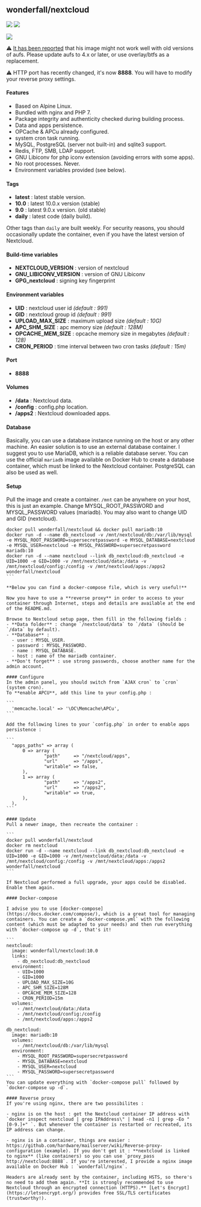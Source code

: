 ## wonderfall/nextcloud

[![](https://images.microbadger.com/badges/version/wonderfall/nextcloud.svg)](http://microbadger.com/images/wonderfall/nextcloud "Get your own version badge on microbadger.com") [![](https://images.microbadger.com/badges/image/wonderfall/nextcloud.svg)](http://microbadger.com/images/wonderfall/nextcloud "Get your own image badge on microbadger.com")

![](https://s32.postimg.org/69nev7aol/Nextcloud_logo.png)

:warning: [It has been reported](https://github.com/Wonderfall/dockerfiles/issues/37) that his image might not work well with old versions of aufs. Please update aufs to 4.x or later, or use overlay/btfs as a replacement.

:warning: HTTP port has recently changed, it's now **8888**. You will have to modify your reverse proxy settings.

#### Features
- Based on Alpine Linux.
- Bundled with nginx and PHP 7.
- Package integrity and authenticity checked during building process.
- Data and apps persistence.
- OPCache & APCu already configured.
- system cron task running.
- MySQL, PostgreSQL (server not built-in) and sqlite3 support.
- Redis, FTP, SMB, LDAP support.
- GNU Libiconv for php iconv extension (avoiding errors with some apps).
- No root processes. Never.
- Environment variables provided (see below).

#### Tags
- **latest** : latest stable version.
- **10.0** : latest 10.0.x version (stable)
- **9.0** : latest 9.0.x version. (old stable)
- **daily** : latest code (daily build).

Other tags than `daily` are built weekly. For security reasons, you should occasionally update the container, even if you have the latest version of Nextcloud.

#### Build-time variables
- **NEXTCLOUD_VERSION** : version of nextcloud
- **GNU_LIBICONV_VERSION** : version of GNU Libiconv
- **GPG_nextcloud** : signing key fingerprint

#### Environment variables
- **UID** : nextcloud user id *(default : 991)*
- **GID** : nextcloud group id *(default : 991)*
- **UPLOAD_MAX_SIZE** : maximum upload size *(default : 10G)*
- **APC_SHM_SIZE** : apc memory size *(default : 128M)*
- **OPCACHE_MEM_SIZE** : opcache memory size in megabytes *(default : 128)*
- **CRON_PERIOD** : time interval between two cron tasks *(default : 15m)*

#### Port
- **8888**

#### Volumes
- **/data** : Nextcloud data.
- **/config** : config.php location.
- **/apps2** : Nextcloud downloaded apps.

#### Database
Basically, you can use a database instance running on the host or any other machine. An easier solution is to use an external database container. I suggest you to use MariaDB, which is a reliable database server. You can use the official `mariadb` image available on Docker Hub to create a database container, which must be linked to the Nextcloud container. PostgreSQL can also be used as well.

#### Setup
Pull the image and create a container. `/mnt` can be anywhere on your host, this is just an example. Change MYSQL_ROOT_PASSWORD and MYSQL_PASSWORD values (mariadb). You may also want to change UID and GID (nextcloud).

````
docker pull wonderfall/nextcloud && docker pull mariadb:10
docker run -d --name db_nextcloud -v /mnt/nextcloud/db:/var/lib/mysql -e MYSQL_ROOT_PASSWORD=supersecretpassword -e MYSQL_DATABASE=nextcloud -e MYSQL_USER=nextcloud -e MYSQL_PASSWORD=supersecretpassword mariadb:10
docker run -d --name nextcloud --link db_nextcloud:db_nextcloud -e UID=1000 -e GID=1000 -v /mnt/nextcloud/data:/data -v /mnt/nextcloud/config:/config -v /mnt/nextcloud/apps:/apps2 wonderfall/nextcloud
```

**Below you can find a docker-compose file, which is very useful!**

Now you have to use a **reverse proxy** in order to access to your container through Internet, steps and details are available at the end of the README.md.

Browse to Nextcloud setup page, then fill in the following fields :
- **Data folder** : change `/nextcloud/data` to `/data` (should be `/data` by default).
- **Database** :
  - user : MYSQL_USER.
  - password : MYSQL_PASSWORD.
  - name : MYSQL_DATABASE.
  - host : name of the mariadb container.
- **Don't forget** : use strong passwords, choose another name for the admin account.

#### Configure
In the admin panel, you should switch from `AJAX cron` to `cron` (system cron).
To **enable APCU**, add this line to your config.php :

```
  'memcache.local' => '\OC\Memcache\APCu',
```

Add the following lines to your `config.php` in order to enable apps persistence :

```
  "apps_paths" => array (
      0 => array (
              "path"     => "/nextcloud/apps",
              "url"      => "/apps",
              "writable" => false,
      ),
      1 => array (
              "path"     => "/apps2",
              "url"      => "/apps2",
              "writable" => true,
      ),
  ),
```

#### Update
Pull a newer image, then recreate the container :

```
docker pull wonderfall/nextcloud
docker rm nextcloud
docker run -d --name nextcloud --link db_nextcloud:db_nextcloud -e UID=1000 -e GID=1000 -v /mnt/nextcloud/data:/data -v /mnt/nextcloud/config:/config -v /mnt/nextcloud/apps:/apps2 wonderfall/nextcloud
```

If Nextcloud performed a full upgrade, your apps could be disabled. Enable them again.

#### Docker-compose

I advise you to use [docker-compose](https://docs.docker.com/compose/), which is a great tool for managing containers. You can create a `docker-compose.yml` with the following content (which must be adapted to your needs) and then run everything with `docker-compose up -d`, that's it!

```
nextcloud:
  image: wonderfall/nextcloud:10.0
  links:
    - db_nextcloud:db_nextcloud
  environment:
    - UID=1000
    - GID=1000
    - UPLOAD_MAX_SIZE=10G
    - APC_SHM_SIZE=128M
    - OPCACHE_MEM_SIZE=128
    - CRON_PERIOD=15m
  volumes:
    - /mnt/nextcloud/data:/data
    - /mnt/nextcloud/config:/config
    - /mnt/nextcloud/apps:/apps2

db_nextcloud:
  image: mariadb:10
  volumes:
    - /mnt/nextcloud/db:/var/lib/mysql
  environment:
    - MYSQL_ROOT_PASSWORD=supersecretpassword
    - MYSQL_DATABASE=nextcloud
    - MYSQL_USER=nextcloud
    - MYSQL_PASSWORD=supersecretpassword
```
You can update everything with `docker-compose pull` followed by `docker-compose up -d`.

#### Reverse proxy
If you're using nginx, there are two possibilites :

- nginx is on the host : get the Nextcloud container IP address with `docker inspect nextcloud | grep IPAddress\" | head -n1 | grep -Eo "[0-9.]+" `. But whenever the container is restarted or recreated, its IP address can change.

- nginx is in a container, things are easier : https://github.com/hardware/mailserver/wiki/Reverse-proxy-configuration (example). If you don't get it : **nextcloud is linked to nginx** (like containers) so you can use `proxy_pass http://nextcloud:8888`. If you're interested, I provide a nginx image available on Docker Hub : `wonderfall/nginx`.

Headers are already sent by the container, including HSTS, so there's no need to add them again. **It is strongly recommended to use Nextcloud through an encrypted connection (HTTPS).** [Let's Encrypt](https://letsencrypt.org/) provides free SSL/TLS certificates (trustworthy!).
